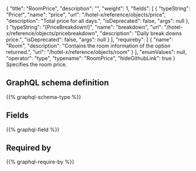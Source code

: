 {
  "title": "RoomPrice",
  "description": "",
  "weight": 1,
  "fields": [
    {
      "typeString": "Price!",
      "name": "price",
      "url": "/hotel-x/reference/objects/price",
      "description": "Total price for all days.",
      "isDeprecated": false,
      "args": null
    },
    {
      "typeString": "[PriceBreakdown!]",
      "name": "breakdown",
      "url": "/hotel-x/reference/objects/pricebreakdown",
      "description": "Daily break downs price.",
      "isDeprecated": false,
      "args": null
    }
  ],
  "requireby": [
    {
      "name": "Room",
      "description": "Contains the room information of the option returned.",
      "url": "/hotel-x/reference/objects/room"
    }
  ],
  "enumValues": null,
  "operator": "type",
  "typename": "RoomPrice",
  "hideGithubLink": true
}
Specifies the room price.
## GraphQL schema definition

{{% graphql-schema-type %}}

## Fields

{{% graphql-field %}}

## Required by

{{% graphql-require-by %}}
